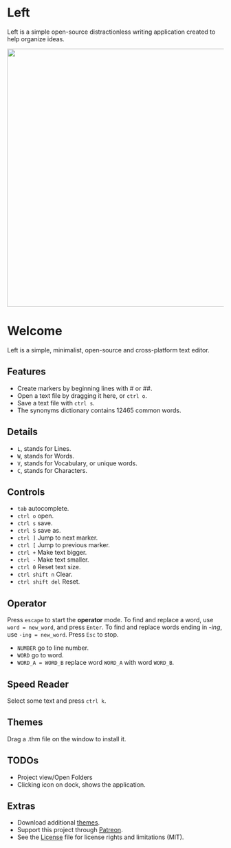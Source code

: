 # Left

Left is a simple open-source distractionless writing application created to help organize ideas. 

<img src='https://raw.githubusercontent.com/hundredrabbits/Left/master/PREVIEW.jpg' width="600"/>

# Welcome

Left is a simple, minimalist, open-source and cross-platform text editor. 

## Features

- Create markers by beginning lines with # or ##.
- Open a text file by dragging it here, or `ctrl o`.
- Save a text file with `ctrl s`.
- The synonyms dictionary contains 12465 common words.

## Details

- `L`, stands for Lines.
- `W`, stands for Words.
- `V`, stands for Vocabulary, or unique words.
- `C`, stands for Characters.

## Controls

- `tab` autocomplete.
- `ctrl o` open.
- `ctrl s` save.
- `ctrl S` save as.
- `ctrl ]` Jump to next marker.
- `ctrl [` Jump to previous marker.
- `ctrl +` Make text bigger.
- `ctrl -` Make text smaller.
- `ctrl 0` Reset text size.
- `ctrl shift n` Clear.
- `ctrl shift del` Reset.

## Operator

Press `escape` to start the **operator** mode. To find and replace a word, use `word = new_word`, and press `Enter`. To find and replace words ending in *-ing*, use `-ing = new_word`. Press `Esc` to stop.

- `NUMBER` go to line number.
- `WORD` go to word.
- `WORD_A = WORD_B` replace word `WORD_A` with word `WORD_B`.

## Speed Reader

Select some text and press `ctrl k`.

## Themes

Drag a .thm file on the window to install it.

## TODOs

- Project view/Open Folders
- Clicking icon on dock, shows the application.

## Extras

- Download additional [themes](https://github.com/hundredrabbits/Themes).
- Support this project through [Patreon](https://patreon.com/100).
- See the [License](LICENSE.md) file for license rights and limitations (MIT).

